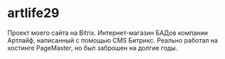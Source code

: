 # artlife29
Проект моего сайта на Bitrix.
Интернет-магазин БАДов компании Артлайф, написанный с помощью CMS Битрикс. Реально работал на хостинге PageMaster, но был заброшен
на долгие годы.
